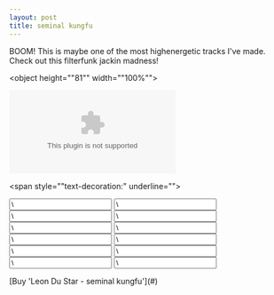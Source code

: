```yaml
---
layout: post
title: seminal kungfu
---
```

BOOM! This is maybe one of the most highenergetic tracks I've made.  
Check out this filterfunk jackin madness!  
  

<object height="\"81\"" width="\"100%\"">
<param name="\"movie\"" value="\"http://player.soundcloud.com/player.swf?url=http%3A%2F%2Fapi.soundcloud.com%2Ftracks%2F9002951\"">
</param>
<param name="\"allowscriptaccess\"" value="\"always\"">
</param>
<embed allowscriptaccess="\"always\"" height="\"81\"" src="\"http://player.soundcloud.com/player.swf?url=http%3A%2F%2Fapi.soundcloud.com%2Ftracks%2F9002951\"" type="\"application/x-shockwave-flash\"" width="\"100%\"">
</embed>
</object>

<span style="\"text-decoration:" underline="">  
  





<form action="\"https://www.paypal.com/cgi-bin/webscr\"" id="\"leon-du-star---seminal-kungfu\"" method="\"post\"" style="\"\"">
<input name="\"custom\"" type="\"hidden\"" value="\"4\"">
</input>
<input name="\"cmd\"" type="\"hidden\"" value="\"_xclick\"">
</input>
<input du="" kungfu="" name="\"item_name\"" seminal="" star="" type="\"hidden\"" value="\"Leon">
</input>
<input name="\"business\"" type="\"hidden\"" value="\"info@leondustar.nl\"">
</input>
<input name="\"notify_url\"" type="\"hidden\"" value="\"{{ site.baseurl }}/paypal\"">
</input>
<input name="\"return\"" type="\"hidden\"" value="\"{{ site.baseurl }}/payment-succes\"">
</input>
<input name="\"return_url\"" type="\"hidden\"" value="\"{{ site.baseurl }}/payment-succes\"">
</input>
<input name="\"cancel_return\"" type="\"hidden\"" value="\"{{ site.baseurl }}/payment-cancel\"">
</input>
<input name="\"mc_currency\"" type="\"hidden\"" value="\"USD\"">
</input>
<input name="\"mc_gross\"" type="\"hidden\"" value="\"2.50\"">
</input>
<input name="\"amount\"" type="\"hidden\"" value="\"2.50\"">
</input>
<input name="\"rm\"" type="\"hidden\"" value="\"2\"">
</input>
</form>[Buy 'Leon Du Star - seminal kungfu'](#)